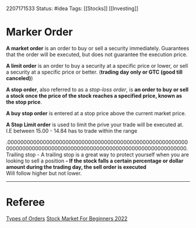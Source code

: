 2207171533
	Status: #idea 
		Tags: [[Stocks]] [[Investing]]

# Marker Order
**A market order** is an order to buy or sell a security immediately. Guarantees that the order will be executed, but does not guarantee the execution price.

**A limit order** is an order to buy a security at a specific price or lower, or sell a security at a specific price or better. (**trading day only or GTC (good till canceled)**)

**A stop order**, also referred to as a *stop-loss order*, is **an order to buy or sell a stock once the price of the stock reaches a specified price, known as the stop price**.

**A buy stop order** is entered at a stop price above the current market price.

**A Stop Limit order** is used to limit the prive your trade will be executed at.
I.E between 15.00 - 14.84 has to trade within the range


.0000000000000000000000000000000000000000000000000000000000000000000000000000000000000000000000000000000000000000.Trailing stop - A trailing stop is a great way to protect yourself when you are looking to sell a position
**-  If the stock falls a certain percentage or dollar amount during the trading day, the sell order is executed**  
Will follow higher but not lower.




---
# Referee
[Types of Orders](https://www.investor.gov/introduction-investing/investing-basics/how-stock-markets-work/types-orders#:~:text=A%20market%20order%20is%20an,for%20a%20buy%20order)
[Stock Market For Beginners 2022](https://www.youtube.com/watch?v=T1x_knZmZAk)
